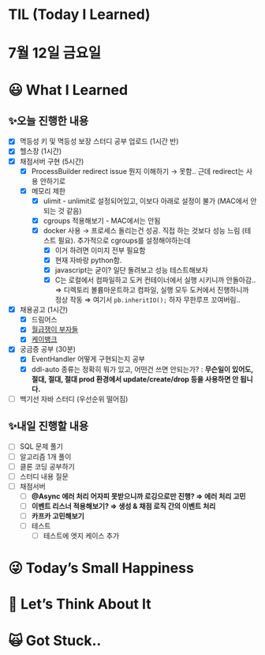 # TIL (Today I Learned)

# 7월 12일 금요일

# 😃 What I Learned

## ✨오늘 진행한 내용

- [x]  멱등성 키 및 멱등성 보장 스터디 공부 업로드 (1시간 반)
- [x]  헬스장 (1시간)
- [x]  채점서버 구현 (5시간)
    - [x]  ProcessBuilder redirect issue 뭔지 이해하기 → 못함.. 근데 redirect는 사용 안하기로
    - [x]  메모리 제한
        - [x]  ulimit - unlimit로 설정되어있고, 이보다 아래로 설정이 불가 (MAC에서 안되는 것 같음)
        - [x]  cgroups 적용해보기 - MAC에서는 안됨
        - [x]  docker 사용 → 프로세스 돌리는건 성공. 직접 하는 것보다 성능 느림 (테스트 필요). 추가적으로 cgroups를 설정해야하는데
            - [x]  이거 하려면 이미지 전부 필요함
            - [x]  현재 자바랑 python함.
            - [x]  javascript는 굳이? 일단 돌려보고 성능 테스트해보자
            - [x]  C는 로컬에서 컴파일하고 도커 컨테이너에서 실행 시키니까 안돌아감.. ⇒ 디렉토리 볼륨마운트하고 컴파일, 실행 모두 도커에서 진행하니까 정상 작동 ⇒ 여기서 `pb.inheritIO();` 하자 무한루프 꼬여버림..
- [x]  채용공고 (1시간)
    - [x]  드림어스
    - [x]  [월급쟁이 부자들](https://inthiswork.com/archives/135652)
    - [x]  [케이뱅크](https://recruit.kbanknow.com/Recruit/RecruitView/187111)
- [x]  궁금증 공부 (30분)
    - [x]  EventHandler 어떻게 구현되는지 공부
    - [x]  ddl-auto 종류는 정확히 뭐가 있고, 어떤건 쓰면 안되는가? : **무슨일이 있어도, 절대, 절대, 절대 prod 환경에서 update/create/drop 등을 사용하면 안 됩니다.**
- [ ]  백기선 자바 스터디 (우선순위 떨어짐)

## ✨내일 진행할 내용

- [ ]  SQL 문제 풀기
- [ ]  알고리즘 1개 풀이
- [ ]  클론 코딩 공부하기
- [ ]  스터디 내용 질문
- [ ]  채점서버
    - [ ]  **@Async 에러 처리 어자피 못받으니까 로깅으로만 진행? ⇒ 에러 처리 고민**
    - [ ]  **이벤트 리스너 적용해보기? ⇒ 생성 & 채점 로직 간의 이벤트 처리**
    - [ ]  **카프카 고민해보기**
    - [ ]  테스트
        - [ ]  테스트에 엣지 케이스 추가

# 😜 Today’s Small Happiness

# 🧐 Let’s Think About It

# 🙀 Got Stuck..